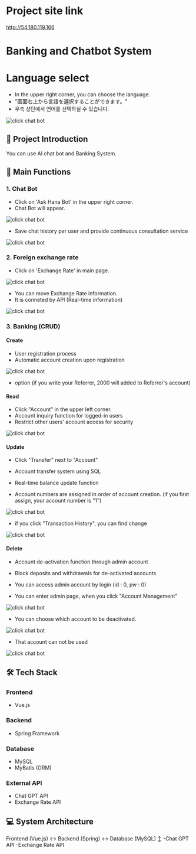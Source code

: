 # Project site link

http://54.180.119.166

# Banking and Chatbot System

# Language select

- In the upper right corner, you can choose the language.
- "画面右上から言語を選択することができます。"
- 우측 상단에서 언어를 선택하실 수 있습니다.


![click chat bot](./images/lang1.png)


## 📌 Project Introduction

You can use AI chat bot and Banking System.

## 🚀 Main Functions

### 1. Chat Bot

- Click on 'Ask Hana Bot' in the upper right corner.
- Chat Bot will appear.


![click chat bot](./images/chatbot1.png)


- Save chat history per user and provide continuous consultation service


![click chat bot](./images/chatbot2.png)


### 2. Foreign exchange rate

- Click on 'Exchange Rate' in main page.


![click chat bot](./images/exchange1.png)


- You can move Exchange Rate information.
- It is conneted by API (Real-time information)


![click chat bot](./images/exchange2.png)


### 3. Banking (CRUD)

#### Create

- User registration process
- Automatic account creation upon registration


![click chat bot](./images/create1.png)


- option (if you write your Referrer, 2000 will added to Referrer's account)

#### Read

- Click "Account" in the upper left corner.
- Account inquiry function for logged-in users
- Restrict other users' account access for security


![click chat bot](./images/read1.png)


#### Update

- Click "Transfer" next to "Account"
- Account transfer system using SQL
- Real-time balance update function

- Account numbers are assigned in order of account creation.
  (if you first assign, your account number is "1")


![click chat bot](./images/update1.png)


- if you click "Transaction History", you can find change


![click chat bot](./images/update2.png)


#### Delete

- Account de-activation function through admin account
- Block deposits and withdrawals for de-activated accounts

- You can access admin account by login (id : 0, pw : 0)

- You can enter admin page, when you click "Account Management"


![click chat bot](./images/delete1.png)


- You can choose which account to be deactivated.


![click chat bot](./images/delete2.png)


- That account can not be used


![click chat bot](./images/delete3.png)


## 🛠 Tech Stack

### Frontend

- Vue.js

### Backend

- Spring Framework

### Database

- MySQL
- MyBatis (ORM)

### External API

- Chat GPT API
- Exchange Rate API

## 💻 System Architecture

Frontend (Vue.js) <-> Backend (Spring) <-> Database (MySQL)
↕
-Chat GPT API
-Exchange Rate API
